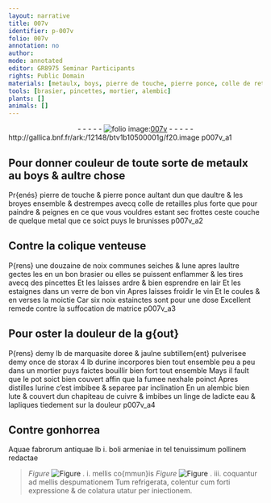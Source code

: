 ```yaml
---
layout: narrative
title: 007v
identifier: p-007v
folio: 007v
annotation: no
author:
mode: annotated
editor: GR8975 Seminar Participants
rights: Public Domain
materials: [metaulx, boys, pierre de touche, pierre ponce, colle de retailles, metal, noix communes, vin, noix, marquasite, storax, urine, cuivre, eau, Aquae fabrorum antiquae, boli armeniae, mellis, colentur]
tools: [brasier, pincettes, mortier, alembic]
plants: []
animals: []
---
```


<div class="folio" align="center">- - - - - <a href="http://gallica.bnf.fr/ark:/12148/btv1b10500001g/f20.image" target="_blank"><img src="https://cu-mkp.github.io/2017-workshop-edition/assets/photo-icon.png" alt="folio image: " style="display:inline-block; margin-bottom:-3px;"/>007v</a> - - - - - </div> http://gallica.bnf.fr/ark:/12148/btv1b10500001g/f20.image  p007v_a1 

## Pour donner couleur de toute sorte de <span class="m">metaulx</span> au <span class="m">boys</span> & aultre chose

 
Pr{enés} <span class="m">pierre de touche</span> & <span class="m">pierre ponce</span> aultant dun que daultre & les broyes ensemble & destrempes avecq <span class="m">colle de retailles</span> plus forte que pour paindre & peignes en ce que vous vouldres estant sec frottes ceste couche de quelque <span class="m">metal</span> que ce soict puys le brunisses
   p007v_a2 

## Contre la colique venteuse

 
P{rens} une douzaine de <span class="m">noix communes</span> seiches & lune apres laultre gectes les en un bon <span class="tl">brasier</span> ou elles se puissent enflammer & les tires avecq des <span class="tl">pincettes</span> Et les laisses ardre & bien esprendre en lair Et les estaignes dans un verre de bon <span class="m">vin</span> Apres laisses froidir le <span class="m">vin</span> Et le coules & en verses la moictie Car six <span class="m">noix</span> estainctes sont pour une dose Excellent remede contre la suffocation de matrice
   p007v_a3 

## Pour oster la douleur de la g{out}

 
P{rens} demy lb de <span class="m">marquasite</span> doree & jaulne subtillem{ent} pulverisee demy once de <span class="m">storax</span> 4 lb d<span class="m">urine</span> incorpores bien tout ensemble peu a peu dans un <span class="tl">mortier</span> puys faictes bouillir bien fort tout ensemble Mays il fault que le pot soict bien couvert affin que la fumee nexhale poinct Apres distilles l<span class="m">urine</span> c’est imbibee & separee par inclination En un <span class="tl">alembic</span> bien lute & couvert dun chapiteau de <span class="m">cuivre</span> & imbibes un linge de ladicte <span class="m">eau</span> & lapliques tiedement sur la douleur
   p007v_a4 

## Contre gonhorrea

 
<span class="m">Aquae fabrorum antiquae</span> lb i. <span class="m">boli <span class="pl">armeniae</span></span> in tel tenuissimum pollinem redactae 
> *Figure*
> <a href="℥" target="_blank"><img src="https://cu-mkp.github.io/GR8975-edition/assets/photo-icon.png" alt="Figure" style="display:inline-block; margin-bottom:-3px;"/></a>
. i. <span class="m">mellis</span> co{mmun}is 
> *Figure*
> <a href="ʒ" target="_blank"><img src="https://cu-mkp.github.io/GR8975-edition/assets/photo-icon.png" alt="Figure" style="display:inline-block; margin-bottom:-3px;"/></a>
. iii. coquantur ad <span class="m">mellis</span> despumationem Tum refrigerata, <span class="m">colentur</span> cum forti expressione & de colatura utatur per iniectionem.
 